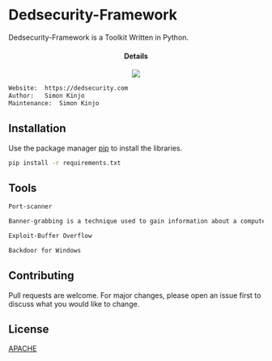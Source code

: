 # Dedsecurity-Framework

Dedsecurity-Framework is a Toolkit Written in Python.

</a>
<h4 align="center">Details</h4>                
<p align="center">
  </a>
  <a href="https://www.python.org/">
    <img src="https://img.shields.io/badge/Language-Python-blue.svg">
 </a>

```bash
Website:  https://dedsecurity.com
Author:   Simon Kinjo
Maintenance:  Simon Kinjo
```

## Installation

Use the package manager [pip](https://pip.pypa.io/en/stable/) to install the libraries.

```bash
pip install -r requirements.txt
```

## Tools
```bash
Port-scanner

Banner-grabbing is a technique used to gain information about a computer system on a network and the services running on its open ports. Administrators can use this to take inventory of the systems and services on their network.

Exploit-Buffer Overflow

Backdoor for Windows
```

## Contributing
Pull requests are welcome. For major changes, please open an issue first to discuss what you would like to change.
## License
[APACHE](http://www.apache.org/licenses/)
